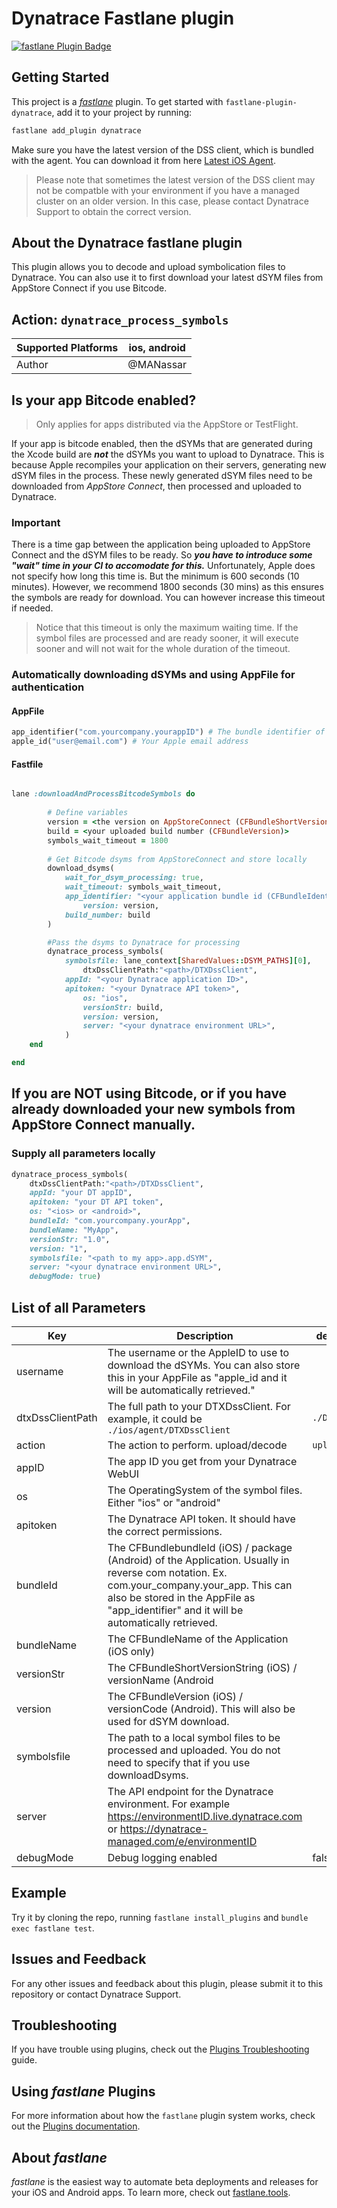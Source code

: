 # Dynatrace Fastlane plugin

[![fastlane Plugin Badge](https://rawcdn.githack.com/fastlane/fastlane/master/fastlane/assets/plugin-badge.svg)](https://rubygems.org/gems/fastlane-plugin-dynatrace)

## Getting Started

This project is a [_fastlane_](https://github.com/fastlane/fastlane) plugin. To get started with `fastlane-plugin-dynatrace`, add it to your project by running:

```bash
fastlane add_plugin dynatrace
```

Make sure you have the latest version of the DSS client, which is bundled with the agent. You can download it from here [Latest iOS Agent](https://downloads.dynatrace.com/clientservices/agent?version=latest&techtype=ios).

> Please note that sometimes the latest version of the DSS client may not be compatble with your environment if you have a managed cluster on an older version. In this case, please contact Dynatrace Support to obtain the correct version.

## About the Dynatrace fastlane plugin

This plugin allows you to decode and upload symbolication files to Dynatrace. You can also use it to first download your latest dSYM files from AppStore Connect if you use Bitcode.

## Action: `dynatrace_process_symbols`

| Supported Platforms | ios, android |
|---------------------|--------------|
| Author              | @MANassar    |


## Is your app Bitcode enabled?

> Only applies for apps distributed via the AppStore or TestFlight.


If your app is bitcode enabled, then the dSYMs that are generated during the Xcode build are **_not_** the dSYMs you want to upload to Dynatrace. This is because Apple recompiles your application on their servers, generating new dSYM files in the process. These newly generated dSYM files need to be downloaded from *AppStore Connect*, then processed and uploaded to Dynatrace.

### Important

There is a time gap between the application being uploaded to AppStore Connect and the dSYM files to be ready. So **_you have to introduce some "wait" time in your CI to accomodate for this._** Unfortunately, Apple does not specify how long this time is. But the minimum is 600 seconds (10 minutes). However, we recommend 1800 seconds (30 mins) as this ensures the symbols are ready for download. You can however increase this timeout if needed. 

> Notice that this timeout is only the maximum waiting time. If the symbol files are processed and are ready sooner, it will execute sooner and will not wait for the whole duration of the timeout.

### Automatically downloading dSYMs and using AppFile for authentication

#### AppFile

```ruby
app_identifier("com.yourcompany.yourappID") # The bundle identifier of your app
apple_id("user@email.com") # Your Apple email address
```

#### Fastfile

```ruby

lane :downloadAndProcessBitcodeSymbols do
		
		# Define variables
		version = <the version on AppStoreConnect (CFBundleShortVersionString)>
		build = <your uploaded build number (CFBundleVersion)>
		symbols_wait_timeout = 1800
		
		# Get Bitcode dsyms from AppStoreConnect and store locally
		download_dsyms(
			wait_for_dsym_processing: true,
			wait_timeout: symbols_wait_timeout,
			app_identifier: "<your application bundle id (CFBundleIdentifier)>",
	    		version: version,
			build_number: build
		)

		#Pass the dsyms to Dynatrace for processing
		dynatrace_process_symbols(
			symbolsfile: lane_context[SharedValues::DSYM_PATHS][0],
	    		dtxDssClientPath:"<path>/DTXDssClient",
			appId: "<your Dynatrace application ID>",
	   		apitoken: "<your Dynatrace API token>",
	    		os: "ios",
	    		versionStr: build,
	    		version: version,
	    		server: "<your dynatrace environment URL>",
			)
	end

end

```


## If you are NOT using Bitcode, or if you have already downloaded your new symbols from AppStore Connect manually.

### Supply all parameters locally

```ruby
dynatrace_process_symbols(
	dtxDssClientPath:"<path>/DTXDssClient",
	appId: "your DT appID",
	apitoken: "your DT API token",
	os: "<ios> or <android>",
	bundleId: "com.yourcompany.yourApp",
	bundleName: "MyApp",
	versionStr: "1.0",
	version: "1",
	symbolsfile: "<path to my app>.app.dSYM",
	server: "<your dynatrace environment URL>",
	debugMode: true)

```

## List of all Parameters

| Key              | Description                                                                                                                                                                                                                           | default value  |
|------------------|---------------------------------------------------------------------------------------------------------------------------------------------------------------------------------------------------------------------------------------|----------------|
| username         | The username or the AppleID to use to download the dSYMs. You can also store this in your AppFile as "apple_id and it will be automatically retrieved."                                                                               |                |
| dtxDssClientPath | The full path to your DTXDssClient.  For example, it could be `./ios/agent/DTXDssClient`                                                                                                                                              | `./DTXDssClient` |
| action           | The action to perform. upload/decode                                                                                                                                                                                                  | `upload`         |
| appID            | The app ID you get from your Dynatrace WebUI                                                                                                                                                                                          |                |
| os               | The OperatingSystem of the symbol files. Either "ios" or "android"                                                                                                                                                                    |                |
| apitoken         | The Dynatrace API token. It should have the correct permissions.                                                                                                                                                                      |                |
| bundleId         | The CFBundlebundleId (iOS) / package (Android) of the Application. Usually in reverse com notation. Ex. com.your_company.your_app. This can also be stored in the AppFile as "app_identifier" and it will be automatically retrieved. |                |
| bundleName       | The CFBundleName of the Application (iOS only)                                                                                                                                                                                        |                |
| versionStr       | The CFBundleShortVersionString (iOS) / versionName (Android                                                                                                                                                                           |                |
| version          | The CFBundleVersion (iOS) / versionCode (Android). This will also be used for dSYM download.                                                                                                                                          |                |
| symbolsfile      | The path to a local symbol files to be processed and uploaded. You do not need to specify that if you use downloadDsyms.                                                                                                              |                |
| server           | The API endpoint for the Dynatrace environment. For example https://environmentID.live.dynatrace.com or https://dynatrace-managed.com/e/environmentID                                                                                                                                                                 |                |
| debugMode        | Debug logging enabled                                                                                                                                                                                                                 | false          |


## Example

Try it by cloning the repo, running `fastlane install_plugins` and `bundle exec fastlane test`.


## Issues and Feedback

For any other issues and feedback about this plugin, please submit it to this repository or contact Dynatrace Support.

## Troubleshooting

If you have trouble using plugins, check out the [Plugins Troubleshooting](https://docs.fastlane.tools/plugins/plugins-troubleshooting/) guide.

## Using _fastlane_ Plugins

For more information about how the `fastlane` plugin system works, check out the [Plugins documentation](https://docs.fastlane.tools/plugins/create-plugin/).

## About _fastlane_

_fastlane_ is the easiest way to automate beta deployments and releases for your iOS and Android apps. To learn more, check out [fastlane.tools](https://fastlane.tools).

